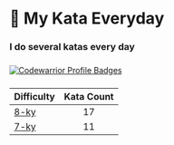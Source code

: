 # 🥋 My Kata Everyday

### I do several katas every day

###

[![Codewarrior Profile Badges](https://www.codewars.com/users/Comediant24/badges/large)](https://www.codewars.com/users/Comediant24)

###

| Difficulty                                                     | Kata Count |
| -------------------------------------------------------------- | :--------: |
| [8-ky](https://github.com/Comediant24/codewars/tree/main/8-ky) |     17     |
| [7-ky](https://github.com/Comediant24/codewars/tree/main/7-ky) |     11     |
